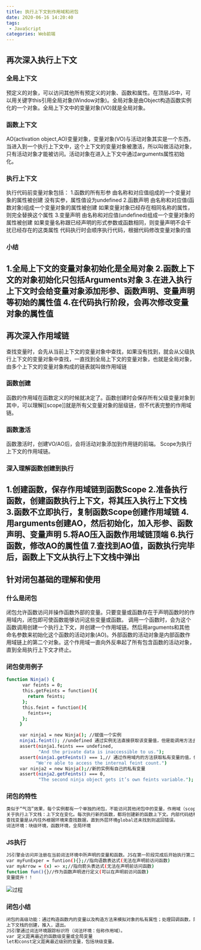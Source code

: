 ```yaml
---
title: 执行上下文到作用域和闭包
date: 2020-06-16 14:20:40
tags:
 - JavaScript
categories: Web前端
---
```

## 再次深入执行上下文
### 全局上下文 
预定义的对象，可以访问其他所有预定义的对象、函数和属性。在顶层JS中，可以用关键字this引用全局对象(Window对象)。全局对象是由Object构造函数实例化的一个对象。全局上下文中的变量对象(VO)就是全局对象。
### 函数上下文
AO(activation object,AO)变量对象，变量对象(VO)与活动对象其实是一个东西，当进入到一个执行上下文中，这个上下文的变量对象被激活，所以叫做活动对象，只有活动对象才能被访问。活动对象在进入上下文中通过arguments属性初始化。
### 执行上下文
执行代码前变量对象包括：
1.函数的所有形参
由名称和对应值组成的一个变量对象的属性被创建
没有实参，属性值设为undefined
2.函数声明
由名称和对应值(函数对象)组成一个变量对象的属性被创建
如果变量对象已经存在相同名称的属性，则完全替换这个属性
3.变量声明
由名称和对应值(undefined)组成一个变量对象的属性被创建
如果变量名称跟已经声明的形式参数或函数相同，则变量声明不会干扰已经存在的这类属性
代码执行时会顺序执行代码，根据代码修改变量对象的值
### 小结
1.全局上下文的变量对象初始化是全局对象
2.函数上下文的对象初始化只包括Arguments对象
3.在进入执行上下文时会给变量对象添加形参、函数声明、变量声明等初始的属性值
4.在代码执行阶段，会再次修改变量对象的属性值
---
## 再次深入作用域链
查找变量时，会先从当前上下文的变量对象中查找，如果没有找到，就会从父级执行上下文的变量对象中查找，一直找到全局上下文的变量对象，也就是全局对象，由多个上下文的变量对象构成的链表就叫做作用域链
### 函数创建
函数的作用域在函数定义的时候就决定了。函数创建时会保存所有父级变量对象到其中，可以理解[[scope]]就是所有父变量对象的层级链，但不代表完整的作用域链。
### 函数激活
函数激活时，创建VO/AO后，会将活动对象添加到作用链的前端。
Scope为执行上下文的作用域链。
### 深入理解函数创建到执行
1.创建函数，保存作用域链到函数Scope
2.准备执行函数，创建函数执行上下文，将其压入执行上下文栈
3.函数不立即执行，复制函数Scope创建作用域链
4.用arguments创建AO，然后初始化，加入形参、函数声明、变量声明
5.将AO压入函数作用域链顶端
6.执行函数，修改AO的属性值
7.查找到AO值，函数执行完毕后，函数上下文从执行上下文栈中弹出
---
## 针对闭包基础的理解和使用

### 什么是闭包
闭包允许函数访问并操作函数外部的变量。只要变量或函数存在于声明函数时的作用域内，闭包即可使函数能够访问这些变量或函数。
调用一个函数时，会为这个函数调用创建一个执行上下文，并创建一个作用域链。然后用arguments和其他命名参数来初始化这个函数的活动对象(AO)。外部函数的活动对象是内部函数作用域链上的第二个对象。这个作用域一直向外反串起了所有包含函数的活动对象，直到全局执行上下文才终止。
### 闭包使用例子
```bash
function Ninja() {
      var feints = 0;
      this.getFeints = function(){ 
        return feints;
      };
      this.feint = function(){
        feints++;
      };
     }

     var ninja1 = new Ninja(); //赋值一个实例
     ninja1.feint(); //undefined 通过实例无法直接获取该变量值，但是能调用方法去改变变量值
     assert(ninja1.feints === undefined,
            "And the private data is inaccessible to us.");
     assert(ninja1.getFeints() === 1,// 通过作用域内的方法获取私有变量的值，但是无法对该值进行直接操作
           "We're able to access the internal feint count.")
     var ninja2 = new Ninja();//新的实例有自己的私有变量
     assert(ninja2.getFeints() === 0,
            "The second ninja object gets it’s own feints variable.");
```

### 闭包的特性
```bash
类似于“气泡”效果，每个实例都有一个单独的闭包，不能访问其他闭包中的变量，作用域（scopes）强相关。
关于执行上下文栈：上下文在变化。每次执行新的函数，都将创建新的函数上下文。内部代码结构可以访问外部代码结构中定义的变量。
查找变量是从内往外根据环境来查找数据，直到外层环境global还未找到则返回错误。
词法环境：块级环境，函数环境，全局环境
```

### JS执行
```bash
JS引擎会访问并注册在当前词法环境中所声明的变量和函数。JS在第一阶段完成后开始执行第二阶段，具体执行取决于变量的类型（let，const，var，函数声明）以及环境类型（↑词法环境）。
var myFunExper = funtion(){};//指向语数表达式(无法在声明前访问函数)
var myArrow = (x) => x;//指向箭头表达式(无法在声明前访问函数)
function fun(){}//作为函数声明进行定义(可以在声明前访问函数)
变量提升！！
```
![过程](过程.png)

### 闭包小结
```bash
闭包的高级功能：通过构造函数内的变量以及构造方法来模拟对象的私有属性；处理回调函数，简化代码。
上下文栈的创建，推入，退出。
JS引擎通过词法环境跟踪标识符（词法环境：俗称作用域）。
var 定义距离最近的函数级变量或全局变量
let和const定义距离最近级别的变量，包括块级变量。
```